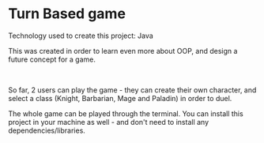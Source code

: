 # Turn Based game 

<p>Technology used to create this project: Java</p>
<p>This was created in order to learn even more about OOP, and design a future concept for a game.</p>
<br>
<p>So far, 2 users can play the game - they can create their own character, and select a class (Knight, Barbarian, Mage and Paladin) in order to duel.</p>

<p>The whole game can be played through the terminal. You can install this project in your machine as well - and don't need to install any dependencies/libraries.</p>

